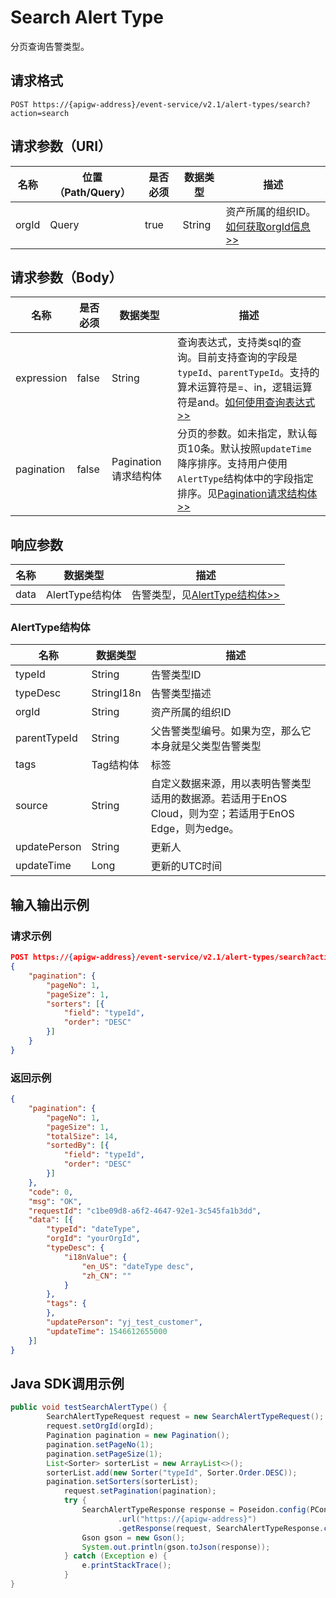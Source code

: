 # Search Alert Type

分页查询告警类型。

## 请求格式

```
POST https://{apigw-address}/event-service/v2.1/alert-types/search?action=search
```

## 请求参数（URI）

| 名称          | 位置（Path/Query） | 是否必须 | 数据类型 | 描述      |
|---------------|------------------|----------|-----------|--------------|
| orgId         | Query            | true     | String    | 资产所属的组织ID。[如何获取orgId信息>>](/docs/api/zh_CN/2.0.9/api_faqs#id-orgid-orgid)                |


## 请求参数（Body）
| 名称 | 是否必须 | 数据类型 | 描述 |
|------|-----------------|-----------|-------------|
| expression         | false    | String   | 查询表达式，支持类sql的查询。目前支持查询的字段是`typeId`、`parentTypeId`。支持的算术运算符是=、in，逻辑运算符是and。[如何使用查询表达式>>](/docs/api/zh_CN/2.0.9/api_faqs.html#id1) |
| pagination     | false     |Pagination请求结构体 | 分页的参数。如未指定，默认每页10条。默认按照`updateTime`降序排序。支持用户使用`AlertType`结构体中的字段指定排序。见[Pagination请求结构体>>](/docs/api/zh_CN/2.0.9/overview.html?highlight=pagination#pagination) |

## 响应参数

| 名称  | 数据类型      | 描述               |
|-------|----------------|---------------------------|
| data | AlertType结构体 | 告警类型，见[AlertType结构体>>](/docs/api/zh_CN/2.0.9/event/search_alert_type.html#id4)|

### AlertType结构体

| 名称  | 数据类型      | 描述               |
|----------------|-----------------------|----------|
| typeId        | String                | 告警类型ID|
| typeDesc   | StringI18n            | 告警类型描述|
| orgId          | String                | 资产所属的组织ID|
| parentTypeId | String | 父告警类型编号。如果为空，那么它本身就是父类型告警类型 |
| tags        | Tag结构体          | 标签|
| source | String |自定义数据来源，用以表明告警类型适用的数据源。若适用于EnOS Cloud，则为空；若适用于EnOS Edge，则为edge。|
| updatePerson        | String                | 更新人|
| updateTime    | Long                | 更新的UTC时间|



## 输入输出示例

### 请求示例

```json
POST https://{apigw-address}/event-service/v2.1/alert-types/search?action=search&orgId=1c499110e8800000
{
	"pagination": {
		"pageNo": 1,
		"pageSize": 1,
		"sorters": [{
			"field": "typeId",
			"order": "DESC"
		}]
	}
}
```

### 返回示例

```json
{
	"pagination": {
		"pageNo": 1,
		"pageSize": 1,
		"totalSize": 14,
		"sortedBy": [{
			"field": "typeId",
			"order": "DESC"
		}]
	},
	"code": 0,
	"msg": "OK",
	"requestId": "c1be09d8-a6f2-4647-92e1-3c545fa1b3dd",
	"data": [{
		"typeId": "dateType",
		"orgId": "yourOrgId",
		"typeDesc": {
			"i18nValue": {
				"en_US": "dateType desc",
				"zh_CN": ""
			}
		},
		"tags": {		
		},
		"updatePerson": "yj_test_customer",
		"updateTime": 1546612655000
	}]
}
```

## Java SDK调用示例

```java
public void testSearchAlertType() {  
        SearchAlertTypeRequest request = new SearchAlertTypeRequest();  
        request.setOrgId(orgId);  
        Pagination pagination = new Pagination();  
        pagination.setPageNo(1);  
        pagination.setPageSize(1);  
        List<Sorter> sorterList = new ArrayList<>();  
        sorterList.add(new Sorter("typeId", Sorter.Order.DESC));  
        pagination.setSorters(sorterList);  
	        request.setPagination(pagination);  
	        try {  
	            SearchAlertTypeResponse response = Poseidon.config(PConfig.init().appKey(accessKey).appSecret(secretKey).debug())  
	                    .url("https://{apigw-address}")  
	                    .getResponse(request, SearchAlertTypeResponse.class);  
	            Gson gson = new Gson();  
	            System.out.println(gson.toJson(response));  
	        } catch (Exception e) {  
	            e.printStackTrace();  
	        }  
}
```
